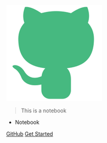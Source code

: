 ![logo](images/doc_icon.svg)

> This is a notebook

- Notebook

[GitHub](https://github.com/shenxingchao)
[Get Started](#notebook)